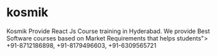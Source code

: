 # kosmik
Kosmik Provide React Js Course training in Hyderabad. We provide Best Software courses based on Market Requirements that helps students">
 +91-8712186898, +91-8179496603, +91-6309565721

